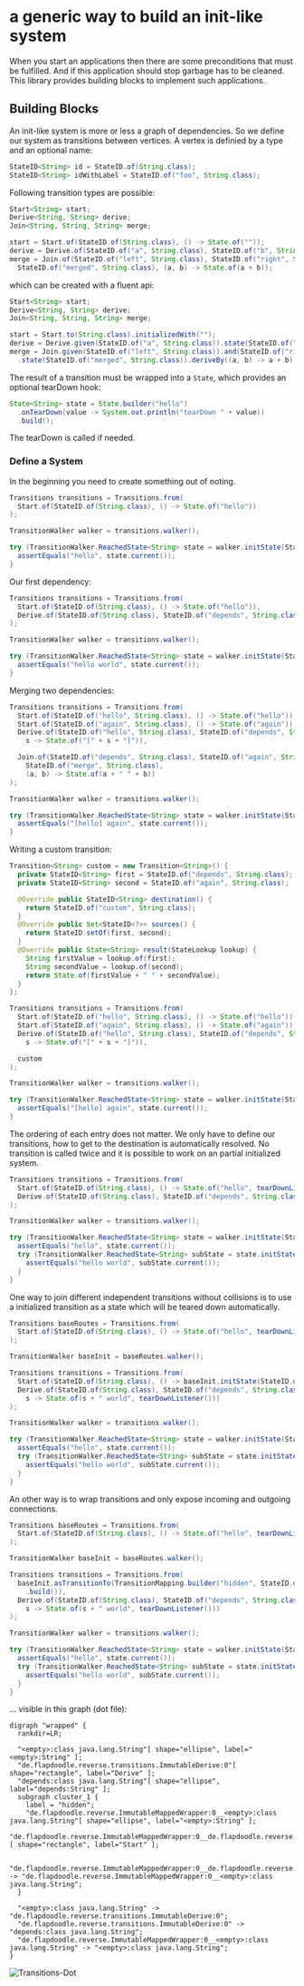 # a generic way to build an init-like system

When you start an applications then there are some preconditions that must be fulfilled. 
And if this application should stop garbage has to be cleaned. This library provides building blocks to implement
such applications. 

## Building Blocks

An init-like system is more or less a graph of dependencies. So we define our system as transitions between vertices. 
A vertex is definied by a type and an optional name:

```java
StateID<String> id = StateID.of(String.class);
StateID<String> idWithLabel = StateID.of("foo", String.class);
```

Following transition types are possible:

```java
Start<String> start;
Derive<String, String> derive;
Join<String, String, String> merge;

start = Start.of(StateID.of(String.class), () -> State.of(""));
derive = Derive.of(StateID.of("a", String.class), StateID.of("b", String.class), State::of);
merge = Join.of(StateID.of("left", String.class), StateID.of("right", String.class),
  StateID.of("merged", String.class), (a, b) -> State.of(a + b));
```

which can be created with a fluent api:

```java
Start<String> start;
Derive<String, String> derive;
Join<String, String, String> merge;

start = Start.to(String.class).initializedWith("");
derive = Derive.given(StateID.of("a", String.class)).state(StateID.of("b", String.class)).deriveBy(it -> it);
merge = Join.given(StateID.of("left", String.class)).and(StateID.of("right", String.class))
  .state(StateID.of("merged", String.class)).deriveBy((a, b) -> a + b);
```

The result of a transition must be wrapped into a `State`, which provides an optional tearDown hook:

```java
State<String> state = State.builder("hello")
  .onTearDown(value -> System.out.println("tearDown " + value))
  .build();
```

The tearDown is called if needed.

### Define a System

In the beginning you need to create something out of noting.

```java
Transitions transitions = Transitions.from(
  Start.of(StateID.of(String.class), () -> State.of("hello"))
);

TransitionWalker walker = transitions.walker();

try (TransitionWalker.ReachedState<String> state = walker.initState(StateID.of(String.class))) {
  assertEquals("hello", state.current());
}

```

Our first dependency:

```java
Transitions transitions = Transitions.from(
  Start.of(StateID.of(String.class), () -> State.of("hello")),
  Derive.of(StateID.of(String.class), StateID.of("depends", String.class), s -> State.of(s + " world"))
);

TransitionWalker walker = transitions.walker();

try (TransitionWalker.ReachedState<String> state = walker.initState(StateID.of("depends", String.class))) {
  assertEquals("hello world", state.current());
}
```

Merging two dependencies:

```java
Transitions transitions = Transitions.from(
  Start.of(StateID.of("hello", String.class), () -> State.of("hello")),
  Start.of(StateID.of("again", String.class), () -> State.of("again")),
  Derive.of(StateID.of("hello", String.class), StateID.of("depends", String.class),
    s -> State.of("[" + s + "]")),

  Join.of(StateID.of("depends", String.class), StateID.of("again", String.class),
    StateID.of("merge", String.class),
    (a, b) -> State.of(a + " " + b))
);

TransitionWalker walker = transitions.walker();

try (TransitionWalker.ReachedState<String> state = walker.initState(StateID.of("merge", String.class))) {
  assertEquals("[hello] again", state.current());
}
```

Writing a custom transition:

```java
Transition<String> custom = new Transition<String>() {
  private StateID<String> first = StateID.of("depends", String.class);
  private StateID<String> second = StateID.of("again", String.class);

  @Override public StateID<String> destination() {
    return StateID.of("custom", String.class);
  }
  @Override public Set<StateID<?>> sources() {
    return StateID.setOf(first, second);
  }
  @Override public State<String> result(StateLookup lookup) {
    String firstValue = lookup.of(first);
    String secondValue = lookup.of(second);
    return State.of(firstValue + " " + secondValue);
  }
};

Transitions transitions = Transitions.from(
  Start.of(StateID.of("hello", String.class), () -> State.of("hello")),
  Start.of(StateID.of("again", String.class), () -> State.of("again")),
  Derive.of(StateID.of("hello", String.class), StateID.of("depends", String.class),
    s -> State.of("[" + s + "]")),

  custom
);

TransitionWalker walker = transitions.walker();

try (TransitionWalker.ReachedState<String> state = walker.initState(StateID.of("custom", String.class))) {
  assertEquals("[hello] again", state.current());
}
```

The ordering of each entry does not matter. We only have to define our transitions, how to get to the destination is automatically resolved.
No transition is called twice and it is possible to work on an partial initialized system.

```java
Transitions transitions = Transitions.from(
  Start.of(StateID.of(String.class), () -> State.of("hello", tearDownListener())),
  Derive.of(StateID.of(String.class), StateID.of("depends", String.class), s -> State.of(s + " world", tearDownListener()))
);

TransitionWalker walker = transitions.walker();

try (TransitionWalker.ReachedState<String> state = walker.initState(StateID.of(String.class))) {
  assertEquals("hello", state.current());
  try (TransitionWalker.ReachedState<String> subState = state.initState(StateID.of("depends", String.class))) {
    assertEquals("hello world", subState.current());
  }
}
```

One way to join different independent transitions without collisions is to use a initialized
transition as a state which will be teared down automatically.

```java
Transitions baseRoutes = Transitions.from(
  Start.of(StateID.of(String.class), () -> State.of("hello", tearDownListener()))
);

TransitionWalker baseInit = baseRoutes.walker();

Transitions transitions = Transitions.from(
  Start.of(StateID.of(String.class), () -> baseInit.initState(StateID.of(String.class)).asState()),
  Derive.of(StateID.of(String.class), StateID.of("depends", String.class),
    s -> State.of(s + " world", tearDownListener()))
);

TransitionWalker walker = transitions.walker();

try (TransitionWalker.ReachedState<String> state = walker.initState(StateID.of(String.class))) {
  assertEquals("hello", state.current());
  try (TransitionWalker.ReachedState<String> subState = state.initState(StateID.of("depends", String.class))) {
    assertEquals("hello world", subState.current());
  }
}
```

An other way is to wrap transitions and only expose incoming and outgoing connections.

```java
Transitions baseRoutes = Transitions.from(
  Start.of(StateID.of(String.class), () -> State.of("hello", tearDownListener()))
);

TransitionWalker baseInit = baseRoutes.walker();

Transitions transitions = Transitions.from(
  baseInit.asTransitionTo(TransitionMapping.builder("hidden", StateID.of(String.class))
    .build()),
  Derive.of(StateID.of(String.class), StateID.of("depends", String.class),
    s -> State.of(s + " world", tearDownListener()))
);

TransitionWalker walker = transitions.walker();

try (TransitionWalker.ReachedState<String> state = walker.initState(StateID.of(String.class))) {
  assertEquals("hello", state.current());
  try (TransitionWalker.ReachedState<String> subState = state.initState(StateID.of("depends", String.class))) {
    assertEquals("hello world", subState.current());
  }
}

```

... visible in this graph (dot file):

```
digraph "wrapped" {
  rankdir=LR;

  "<empty>:class java.lang.String"[ shape="ellipse", label="<empty>:String" ];
  "de.flapdoodle.reverse.transitions.ImmutableDerive:0"[ shape="rectangle", label="Derive" ];
  "depends:class java.lang.String"[ shape="ellipse", label="depends:String" ];
  subgraph cluster_1 {
    label = "hidden";
    "de.flapdoodle.reverse.ImmutableMappedWrapper:0__<empty>:class java.lang.String"[ shape="ellipse", label="<empty>:String" ];
    "de.flapdoodle.reverse.ImmutableMappedWrapper:0__de.flapdoodle.reverse.transitions.ImmutableStart:0"[ shape="rectangle", label="Start" ];

    "de.flapdoodle.reverse.ImmutableMappedWrapper:0__de.flapdoodle.reverse.transitions.ImmutableStart:0" -> "de.flapdoodle.reverse.ImmutableMappedWrapper:0__<empty>:class java.lang.String";
  }

  "<empty>:class java.lang.String" -> "de.flapdoodle.reverse.transitions.ImmutableDerive:0";
  "de.flapdoodle.reverse.transitions.ImmutableDerive:0" -> "depends:class java.lang.String";
  "de.flapdoodle.reverse.ImmutableMappedWrapper:0__<empty>:class java.lang.String" -> "<empty>:class java.lang.String";
}

```

![Transitions-Dot](HowToBuildAndUseTransitions.png)
